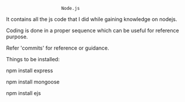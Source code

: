                          Node.js                                 


It contains all the js code that I did while gaining knowledge on nodejs.

Coding is done in a proper sequence which can be useful for reference purpose.

Refer 'commits' for reference or guidance.

Things to be installed:

npm install express


npm install mongoose


npm install ejs

